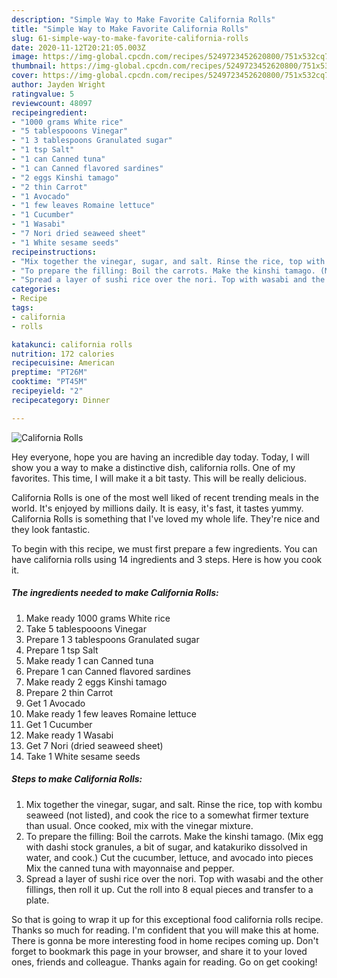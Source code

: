 ```yaml
---
description: "Simple Way to Make Favorite California Rolls"
title: "Simple Way to Make Favorite California Rolls"
slug: 61-simple-way-to-make-favorite-california-rolls
date: 2020-11-12T20:21:05.003Z
image: https://img-global.cpcdn.com/recipes/5249723452620800/751x532cq70/california-rolls-recipe-main-photo.jpg
thumbnail: https://img-global.cpcdn.com/recipes/5249723452620800/751x532cq70/california-rolls-recipe-main-photo.jpg
cover: https://img-global.cpcdn.com/recipes/5249723452620800/751x532cq70/california-rolls-recipe-main-photo.jpg
author: Jayden Wright
ratingvalue: 5
reviewcount: 48097
recipeingredient:
- "1000 grams White rice"
- "5 tablespooons Vinegar"
- "1 3 tablespoons Granulated sugar"
- "1 tsp Salt"
- "1 can Canned tuna"
- "1 can Canned flavored sardines"
- "2 eggs Kinshi tamago"
- "2 thin Carrot"
- "1 Avocado"
- "1 few leaves Romaine lettuce"
- "1 Cucumber"
- "1 Wasabi"
- "7 Nori dried seaweed sheet"
- "1 White sesame seeds"
recipeinstructions:
- "Mix together the vinegar, sugar, and salt. Rinse the rice, top with kombu seaweed (not listed), and cook the rice to a somewhat firmer texture than usual. Once cooked, mix with the vinegar mixture."
- "To prepare the filling: Boil the carrots. Make the kinshi tamago. (Mix egg with dashi stock granules, a bit of sugar, and katakuriko dissolved in water, and cook.) Cut the cucumber, lettuce, and avocado into pieces Mix the canned tuna with mayonnaise and pepper."
- "Spread a layer of sushi rice over the nori. Top with wasabi and the other fillings, then roll it up. Cut the roll into 8 equal pieces and transfer to a plate."
categories:
- Recipe
tags:
- california
- rolls

katakunci: california rolls 
nutrition: 172 calories
recipecuisine: American
preptime: "PT26M"
cooktime: "PT45M"
recipeyield: "2"
recipecategory: Dinner

---
```



![California Rolls](https://img-global.cpcdn.com/recipes/5249723452620800/751x532cq70/california-rolls-recipe-main-photo.jpg)

Hey everyone, hope you are having an incredible day today. Today, I will show you a way to make a distinctive dish, california rolls. One of my favorites. This time, I will make it a bit tasty. This will be really delicious.

California Rolls is one of the most well liked of recent trending meals in the world. It's enjoyed by millions daily. It is easy, it's fast, it tastes yummy. California Rolls is something that I've loved my whole life. They're nice and they look fantastic.




To begin with this recipe, we must first prepare a few ingredients. You can have california rolls using 14 ingredients and 3 steps. Here is how you cook it.

<!--inarticleads1-->

##### The ingredients needed to make California Rolls:

1. Make ready 1000 grams White rice
1. Take 5 tablespooons Vinegar
1. Prepare 1 3 tablespoons Granulated sugar
1. Prepare 1 tsp Salt
1. Make ready 1 can Canned tuna
1. Prepare 1 can Canned flavored sardines
1. Make ready 2 eggs Kinshi tamago
1. Prepare 2 thin Carrot
1. Get 1 Avocado
1. Make ready 1 few leaves Romaine lettuce
1. Get 1 Cucumber
1. Make ready 1 Wasabi
1. Get 7 Nori (dried seaweed sheet)
1. Take 1 White sesame seeds




<!--inarticleads2-->

##### Steps to make California Rolls:

1. Mix together the vinegar, sugar, and salt. Rinse the rice, top with kombu seaweed (not listed), and cook the rice to a somewhat firmer texture than usual. Once cooked, mix with the vinegar mixture.
1. To prepare the filling: Boil the carrots. Make the kinshi tamago. (Mix egg with dashi stock granules, a bit of sugar, and katakuriko dissolved in water, and cook.) Cut the cucumber, lettuce, and avocado into pieces Mix the canned tuna with mayonnaise and pepper.
1. Spread a layer of sushi rice over the nori. Top with wasabi and the other fillings, then roll it up. Cut the roll into 8 equal pieces and transfer to a plate.




So that is going to wrap it up for this exceptional food california rolls recipe. Thanks so much for reading. I'm confident that you will make this at home. There is gonna be more interesting food in home recipes coming up. Don't forget to bookmark this page in your browser, and share it to your loved ones, friends and colleague. Thanks again for reading. Go on get cooking!
